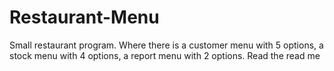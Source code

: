# Restaurant-Menu
Small restaurant program.  Where there is a customer menu with 5 options, a stock menu with 4 options, a report menu with 2 options.  Read the read me
